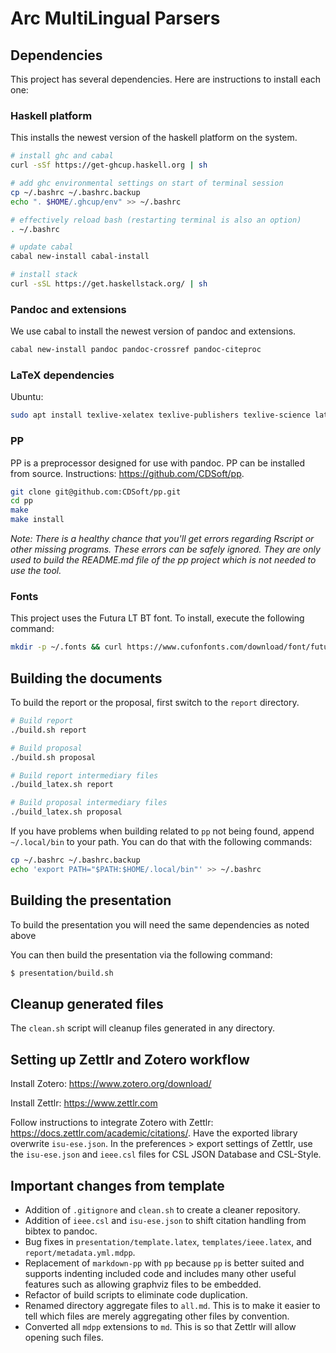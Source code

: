 # Arc MultiLingual Parsers

## Dependencies

This project has several dependencies. Here are instructions to install each one:

### Haskell platform

This installs the newest version of the haskell platform on the system.

```bash
# install ghc and cabal
curl -sSf https://get-ghcup.haskell.org | sh

# add ghc environmental settings on start of terminal session
cp ~/.bashrc ~/.bashrc.backup
echo ". $HOME/.ghcup/env" >> ~/.bashrc

# effectively reload bash (restarting terminal is also an option)
. ~/.bashrc

# update cabal
cabal new-install cabal-install

# install stack
curl -sSL https://get.haskellstack.org/ | sh
```

### Pandoc and extensions

We use cabal to install the newest version of pandoc and extensions.

```bash
cabal new-install pandoc pandoc-crossref pandoc-citeproc
```

### LaTeX dependencies

Ubuntu:

```bash
sudo apt install texlive-xelatex texlive-publishers texlive-science latexmk
```

### PP

PP is a preprocessor designed for use with pandoc. PP can be installed from source. Instructions: https://github.com/CDSoft/pp.

```bash
git clone git@github.com:CDSoft/pp.git
cd pp
make
make install
```

*Note: There is a healthy chance that you'll get errors regarding Rscript or other missing programs. These errors can be safely ignored. They are only used to build the README.md file of the pp project which is not needed to use the tool.*

### Fonts

This project uses the Futura LT BT font. To install, execute the following command:

```bash
mkdir -p ~/.fonts && curl https://www.cufonfonts.com/download/font/futura-lt-bt > /tmp/futura-lt-bt-fonts.zip && unzip /tmp/futura-lt-bt-fonts.zip -d ~/.fonts
```

## Building the documents

To build the report or the proposal, first switch to the `report` directory.

```bash
# Build report
./build.sh report

# Build proposal
./build.sh proposal

# Build report intermediary files
./build_latex.sh report

# Build proposal intermediary files
./build_latex.sh proposal
```

If you have problems when building related to `pp` not being found, append `~/.local/bin` to your path. You can do that with the following commands:

```bash
cp ~/.bashrc ~/.bashrc.backup
echo 'export PATH="$PATH:$HOME/.local/bin"' >> ~/.bashrc
```

## Building the presentation

To build the presentation you will need the same dependencies as noted above

You can then build the presentation via the following command:

```bash
$ presentation/build.sh
```

## Cleanup generated files

The `clean.sh` script will cleanup files generated in any directory.

## Setting up Zettlr and Zotero workflow

Install Zotero: https://www.zotero.org/download/

Install Zettlr: https://www.zettlr.com

Follow instructions to integrate Zotero with Zettlr: https://docs.zettlr.com/academic/citations/.
Have the exported library overwrite `isu-ese.json`. In the preferences > export settings of Zettlr, use the `isu-ese.json` and `ieee.csl` files for CSL JSON Database and CSL-Style.

## Important changes from template

* Addition of `.gitignore` and `clean.sh` to create a cleaner repository.
* Addition of `ieee.csl` and `isu-ese.json` to shift citation handling from bibtex to pandoc.
* Bug fixes in `presentation/template.latex`, `templates/ieee.latex`, and `report/metadata.yml.mdpp`.
* Replacement of `markdown-pp` with `pp` because `pp` is better suited and supports indenting included code and includes many other useful features such as allowing graphviz files to be embedded.
* Refactor of build scripts to eliminate code duplication.
* Renamed directory aggregate files to `all.md`. This is to make it easier to tell which files are merely aggregating other files by convention.
* Converted all `mdpp` extensions to `md`. This is so that Zettlr will allow opening such files.
